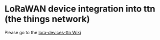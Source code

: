 # LoRaWAN device integration into ttn (the things network)

Please go to the [lora-devices-ttn Wiki](https://github.com/hslu-ige-laes/lora-devices-ttn/wiki)

